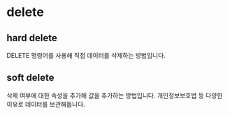 # delete
## hard delete
DELETE 명령어를 사용해 직접 데이터를 삭제하는 방법입니다. 
## soft delete
삭제 여부에 대한 속성을 추가해 값을 추가하는 방법입니다. 개인정보보호법 등 다양한 이유로 데이터를 보관해둡니다.
